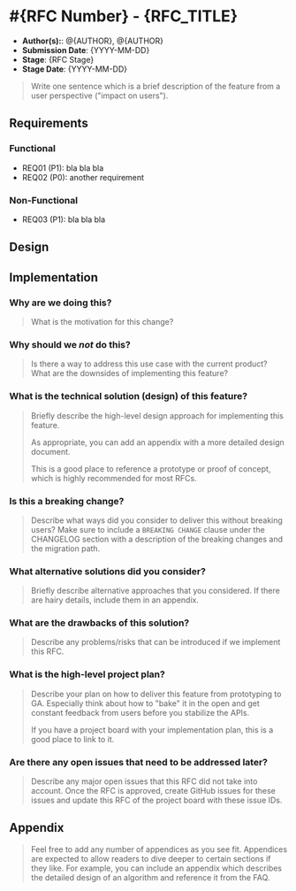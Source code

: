 # #{RFC Number} - {RFC_TITLE}

* **Author(s):**: @{AUTHOR}, @{AUTHOR}
* **Submission Date**: {YYYY-MM-DD}
* **Stage**: {RFC Stage}
* **Stage Date**: {YYYY-MM-DD}

<!--- 
Directions for above: 

Author(s): Git tag for PR authors and contributors
Submission Date: Fill in with date of initial submission, YYYY-MM-DD
Stage: Fill in with current stage in the RFC lifecycle
Stage Date: Fill in with date of last stage change
-->

> Write one sentence which is a brief description of the feature from a user perspective ("impact on users").

<!--
Our RFCs have 3 sections: requirements -> design -> implementation. See each section for some guidance.
-->

## Requirements

<!-- 
This section is a "shopping list" of requirements for this feature.

We try to start by identifing the use cases that are expected to be addressed by this RFC. 
Ideally they should not inform the design or implementation but rather state the problems/pains/results
that our users expect to achieve with this RFC.

NOTES:
* It is highly recommended to split functional and non-functional requirements.
* Requirements should be prioritized P0 (must), P1 (nice to have) or P2 (future).
* It is also recommended to give requirements an identifier that will make them easier to reference later.
-->

### Functional

* REQ01 (P1): bla bla bla
* REQ02 (P0): another requirement

### Non-Functional

* REQ03 (P1): bla bla bla

## Design

<!--
This section works backwards from an the end user. It should be written as one or more "artifacts from the future" such as the getting started documentation (readme), user interface wireframes (or link to them), press release, changelog entry, etc.
-->

## Implementation

<!--
This section has a list of topics related to the implementation. We have some examples/ideas for topics below. Feel free to add as needed

The goal of this section is to help decide if this RFC should be implemented. 
It should include answers to questions that the team is likely ask. 
Contrary to the rest of the RFC, answers should be written "from the present" and likely 
discuss approach, implementation plans, alternative considered and other considerations that will 
help decide if this RFC should be implemented.
-->

### Why are we doing this?

> What is the motivation for this change?

### Why should we _not_ do this?

> Is there a way to address this use case with the current product? What are the downsides of implementing this feature?

### What is the technical solution (design) of this feature?

> Briefly describe the high-level design approach for implementing this feature.
>
> As appropriate, you can add an appendix with a more detailed design document.
>
> This is a good place to reference a prototype or proof of concept, which is highly recommended for most RFCs.

### Is this a breaking change?

> Describe what ways did you consider to deliver this without breaking users? Make sure to include a `BREAKING CHANGE` clause under the CHANGELOG section with a description of the breaking changes and the migration path.

### What alternative solutions did you consider?

> Briefly describe alternative approaches that you considered. If there are hairy details, include them in an appendix.

### What are the drawbacks of this solution?

> Describe any problems/risks that can be introduced if we implement this RFC.

### What is the high-level project plan?

> Describe your plan on how to deliver this feature from prototyping to GA. Especially think about how to "bake" it in the open and get constant feedback from users before you stabilize the APIs.
>
> If you have a project board with your implementation plan, this is a good place to link to it.

### Are there any open issues that need to be addressed later?

> Describe any major open issues that this RFC did not take into account. Once the RFC is approved, create GitHub issues for these issues and update this RFC of the project board with these issue IDs.

## Appendix

> Feel free to add any number of appendices as you see fit. Appendices are expected to allow readers to dive deeper to certain sections if they like. For example, you can include an appendix which describes the detailed design of an algorithm and reference it from the FAQ.
